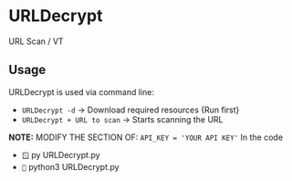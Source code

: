# URLDecrypt
URL Scan / VT

## Usage
URLDecrypt is used via command line:
- `URLDecrypt -d` -> Download required resources {Run first}
- `URLDecrypt + URL to scan` -> Starts scanning the URL

**NOTE:** MODIFY THE SECTION OF:
`API_KEY = 'YOUR API KEY'` In the code

- `🪟` py URLDecrypt.py
- `🐧` python3 URLDecrypt.py
